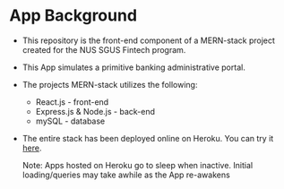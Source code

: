 # App Background
* This repository is the front-end component of a MERN-stack project created for the NUS SGUS Fintech program.
* This App simulates a primitive banking administrative portal.
* The projects MERN-stack utilizes the following:
  * React.js - front-end
  * Express.js & Node.js - back-end
  * mySQL - database
* The entire stack has been deployed online on Heroku. You can try it [here](https://devops-cicd-project.herokuapp.com/).

  Note: Apps hosted on Heroku go to sleep when inactive. Initial loading/queries may take awhile as the App re-awakens
